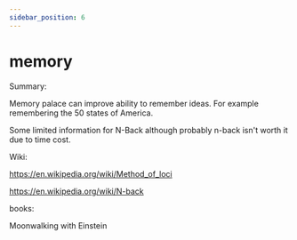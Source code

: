 ```yaml
---
sidebar_position: 6
---
```


# memory

Summary: 

Memory palace can improve ability to remember ideas. For example remembering the 50 states of America.

Some limited information for N-Back although probably n-back isn't worth it due to time cost.



Wiki:

https://en.wikipedia.org/wiki/Method_of_loci

https://en.wikipedia.org/wiki/N-back

books:

Moonwalking with Einstein


